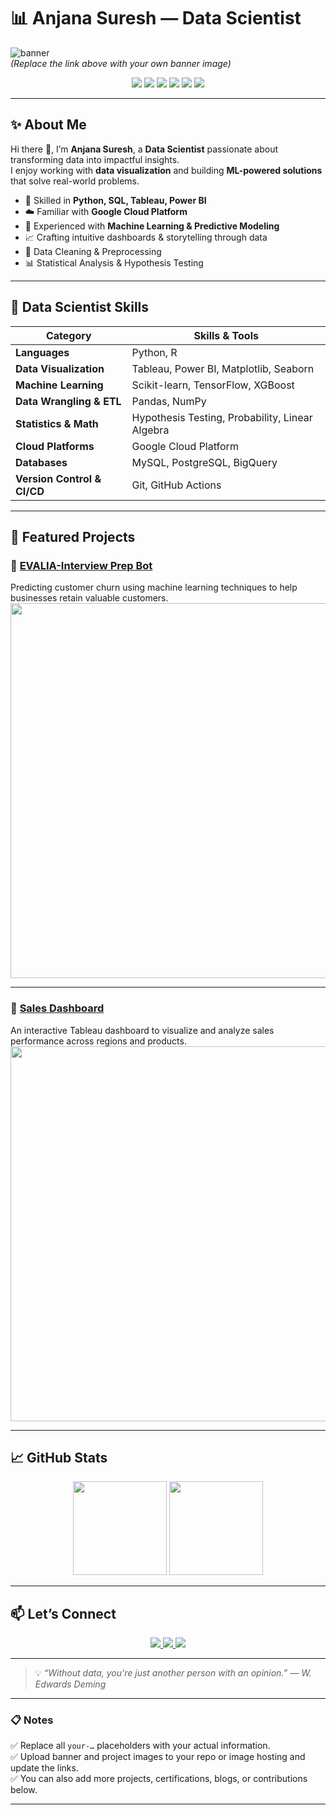 # 📊 Anjana Suresh — Data Scientist

![banner](https://miro.medium.com/v2/resize:fit:1100/format:webp/0*gIKsox9RbBhd6Cux)  
*(Replace the link above with your own banner image)*

<p align="center">
  <img src="https://img.shields.io/badge/-Python-3776AB?style=for-the-badge&logo=python&logoColor=white" />
  <img src="https://img.shields.io/badge/-SQL-4479A1?style=for-the-badge&logo=postgresql&logoColor=white" />
  <img src="https://img.shields.io/badge/-Tableau-E97627?style=for-the-badge&logo=tableau&logoColor=white" />
  <img src="https://img.shields.io/badge/-Power%20BI-F2C811?style=for-the-badge&logo=powerbi&logoColor=black" />
  <img src="https://img.shields.io/badge/-Google%20Cloud-4285F4?style=for-the-badge&logo=google-cloud&logoColor=white" />
  <img src="https://img.shields.io/badge/-Machine%20Learning-FF6F00?style=for-the-badge&logo=scikit-learn&logoColor=white" />
</p>


---

## ✨ About Me

Hi there 👋, I’m **Anjana Suresh**, a **Data Scientist** passionate about transforming data into impactful insights.  
I enjoy working with **data visualization** and building **ML-powered solutions** that solve real-world problems.

- 🔎 Skilled in **Python, SQL, Tableau, Power BI**
- ☁️ Familiar with **Google Cloud Platform**
- 🤖 Experienced with **Machine Learning & Predictive Modeling**
- 📈 Crafting intuitive dashboards & storytelling through data
- 🧹 Data Cleaning & Preprocessing
- 📊 Statistical Analysis & Hypothesis Testing

---

## 🧰 Data Scientist Skills

| Category                | Skills & Tools |
|--------------------------|-----------------|
| **Languages**            | Python, R|
| **Data Visualization**   | Tableau, Power BI, Matplotlib, Seaborn |
| **Machine Learning**      | Scikit-learn, TensorFlow, XGBoost |
| **Data Wrangling & ETL**  | Pandas, NumPy |
| **Statistics & Math**     | Hypothesis Testing, Probability, Linear Algebra |
| **Cloud Platforms**       | Google Cloud Platform |
| **Databases**             | MySQL, PostgreSQL, BigQuery |
| **Version Control & CI/CD** | Git, GitHub Actions |

---

## 🚀 Featured Projects

### 📌 [EVALIA-Interview Prep Bot](#)
Predicting customer churn using machine learning techniques to help businesses retain valuable customers.
<br>
<a href="https://streamlit-whisper-app-296306763775.us-central1.run.app/">
  <img src="https://your-image-link.com/project1.png" width="600px">
</a>


---

### 📌 [Sales Dashboard](#)
An interactive Tableau dashboard to visualize and analyze sales performance across regions and products.
<br>
<img src="https://your-image-link.com/project2.png" width="600px">

---

## 📈 GitHub Stats

<p align="center">
  <img src="https://github-readme-stats.vercel.app/api?username=your-username&show_icons=true&theme=radical" height="150" />
  <img src="https://github-readme-stats.vercel.app/api/top-langs/?username=your-username&layout=compact&theme=radical" height="150" />
</p>

---

## 📫 Let’s Connect

<p align="center">
  <a href="mailto:your.email@example.com">
    <img src="https://img.shields.io/badge/-Email-D14836?style=for-the-badge&logo=gmail&logoColor=white">
  </a>
  <a href="https://www.linkedin.com/in/your-linkedin/">
    <img src="https://img.shields.io/badge/-LinkedIn-0077B5?style=for-the-badge&logo=linkedin&logoColor=white">
  </a>
  <a href="https://your-portfolio.com">
    <img src="https://img.shields.io/badge/-Portfolio-24292E?style=for-the-badge&logo=github&logoColor=white">
  </a>
</p>

---

> 💡 *“Without data, you're just another person with an opinion.” — W. Edwards Deming*

---

### 📋 Notes
✅ Replace all `your-…` placeholders with your actual information.  
✅ Upload banner and project images to your repo or image hosting and update the links.  
✅ You can also add more projects, certifications, blogs, or contributions below.

---

